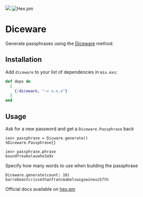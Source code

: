 ![](https://github.com/silbermm/diceware/workflows/Build/badge.svg)
![Hex.pm](https://img.shields.io/hexpm/v/diceware?style=flat-square)

# Diceware

Generate passphrases using the [Diceware](https://theworld.com/~reinhold/diceware.html) method.

## Installation

Add `diceware` to your list of dependencies in `mix.exs`:

```elixir
def deps do
  [
    {:diceware, "~> x.x.x"}
  ]
end
```

## Usage

Ask for a new password and get a `Diceware.Passphrase` back
```
iex> passphrase = Dicware.generate()
%Diceware.Passphrase{}

iex> passphrase.phrase
boundfreakolavwho3a9z
```

Specify how many words to use when building the passphrase
```
Diceware.generate(count: 10)
barrebeastcrissethanfrancmabelswigswineuz57th
```

Official docs available on [hex.pm](https://hexdocs.pm/diceware/0.2.6/Diceware.html)
